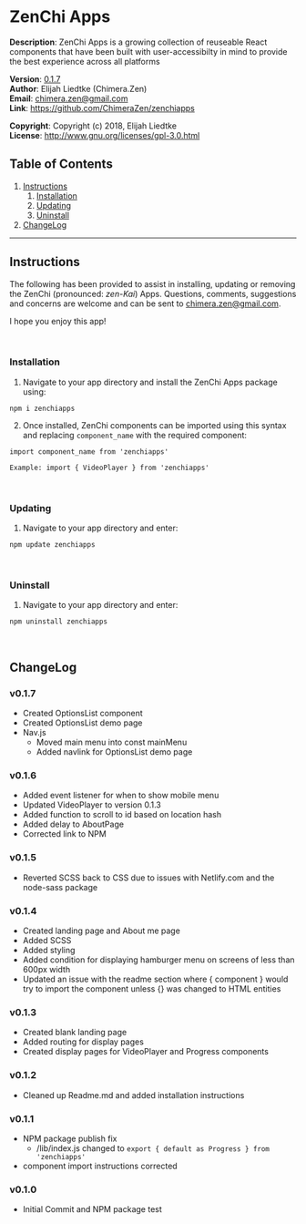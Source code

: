 # ZenChi Apps
  
**Description**:  ZenChi Apps is a growing collection of reuseable React components that have been
                  built with user-accessibilty in mind to provide the best experience across all platforms

**Version**:      [0.1.7](#v017)  
**Author**:       Elijah Liedtke (Chimera.Zen)  
**Email**:        [chimera.zen@gmail.com](mailto:chimera.zen@gmail.com)  
**Link**:         https://github.com/ChimeraZen/zenchiapps

**Copyright**:    Copyright (c) 2018, Elijah Liedtke  
**License**:      http://www.gnu.org/licenses/gpl-3.0.html

## Table of Contents
1. [Instructions](#instructions)
    1. [Installation](#installation)
    2. [Updating](#updating)
    3. [Uninstall](#uninstall)
2. [ChangeLog](#changelog)

---

## Instructions
The following has been provided to assist in installing, updating or removing the ZenChi (pronounced: *zen-Kai*) Apps. Questions, comments, suggestions and concerns are welcome and can be sent to [chimera.zen@gmail.com](mailto:chimera.zen@gmail.com).

I hope you enjoy this app!

&nbsp;
### Installation
1. Navigate to your app directory and install the ZenChi Apps package using:
```
npm i zenchiapps
```
2. Once installed, ZenChi components can be imported using this syntax and replacing `component_name` with the required component:
```
import component_name from 'zenchiapps'

Example: import { VideoPlayer } from 'zenchiapps'
```
&nbsp;
### Updating
1. Navigate to your app directory and enter:
```
npm update zenchiapps
```
&nbsp;
### Uninstall
1. Navigate to your app directory and enter:
```
npm uninstall zenchiapps
```

&nbsp;
## ChangeLog
### v0.1.7
* Created OptionsList component
* Created OptionsList demo page
* Nav.js
  * Moved main menu into const mainMenu
  * Added navlink for OptionsList demo page




### v0.1.6
* Added event listener for when to show mobile menu
* Updated VideoPlayer to version 0.1.3
* Added function to scroll to id based on location hash
* Added delay to AboutPage
* Corrected link to NPM




### v0.1.5
* Reverted SCSS back to CSS due to issues with Netlify.com and the node-sass package




### v0.1.4
* Created landing page and About me page
* Added SCSS
* Added styling
* Added condition for displaying hamburger menu on screens of less than 600px width
* Updated an issue with the readme section where { component } would try to import the component unless {} was changed to HTML entities



### v0.1.3
* Created blank landing page
* Added routing for display pages
* Created display pages for VideoPlayer and Progress components



### v0.1.2
* Cleaned up Readme.md and added installation instructions



### v0.1.1
* NPM package publish fix
  * /lib/index.js changed to `export { default as Progress } from 'zenchiapps'`
* component import instructions corrected



### v0.1.0
* Initial Commit and NPM package test
